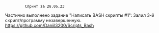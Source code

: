              Спринт за 28.06.23

Частично выполнено задание "Написать BASH скрипты #1":
Залил 3-й скрипт/программу незавершенную. 
https://github.com/Daniil3200/Scripts_Bash